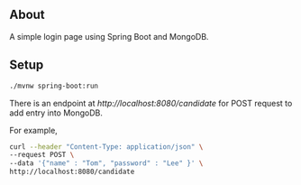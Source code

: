## About

A simple login page using Spring Boot and MongoDB.

## Setup

```bash
./mvnw spring-boot:run
```

There is an endpoint at *http://localhost:8080/candidate* for POST request to add entry into MongoDB.

For example,

```bash
curl --header "Content-Type: application/json" \
--request POST \
--data '{"name" : "Tom", "password" : "Lee" }' \
http://localhost:8080/candidate
```